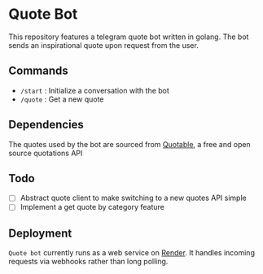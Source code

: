 # Quote Bot

This repository features a telegram quote bot written in golang. The bot sends an inspirational quote upon request from the user.

## Commands

- `/start` : Initialize a conversation with the bot
- `/quote` : Get a new quote

## Dependencies

The quotes used by the bot are sourced from [Quotable]("https://github.com/lukePeavey/quotable"), a free and open source quotations API

## Todo

- [ ] Abstract quote client to make switching to a new quotes API simple
- [ ] Implement a get quote by category feature

## Deployment

`Quote bot` currently runs as a web service on [Render]("https://render.com"). It handles incoming requests via webhooks rather than long polling.
